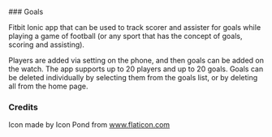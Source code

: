 ### Goals

Fitbit Ionic app that can be used to track scorer and assister for goals while playing a game of football (or any sport that has the concept of goals, scoring and assisting).

Players are added via setting on the phone, and then goals can be added on the watch. The app supports up to 20 players and up to 20 goals. Goals can be deleted individually by selecting them from the goals list, or by deleting all from the home page.

### Credits

Icon made by Icon Pond from www.flaticon.com